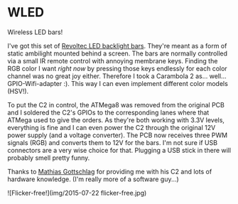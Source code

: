 # WLED

Wireless LED bars!

I've got this set of [Revoltec LED backlight bars](http://www.amazon.de/Revoltec-Backlight-SMD-15-Entertainment-Beleuchtung/dp/B00405D7DS/ "No affiliate link."). They're meant as a form of static ambilight mounted behind a screen. The bars are normally controlled via a small IR remote control with annoying membrane keys. Finding the RGB color I want *right now* by pressing those keys endlessly for each color channel was no great joy either. Therefore I took a Carambola 2 as... well... GPIO-Wifi-adapter :). This way I can even implement different color models (HSV!).

To put the C2 in control, the ATMega8 was removed from the original PCB and I soldered the C2's GPIOs to the corresponding lanes where that ATMega used to give the orders. As they're both working with 3.3V levels, everything is fine and I can even power the C2 through the original 12V power supply (and a voltage converter). The PCB now receives three PWM signals (RGB) and converts them to 12V for the bars. I'm not sure if USB connectors are a very wise choice for that. Plugging a USB stick in there will probably smell pretty funny.

Thanks to [Mathias Gottschlag](https://github.com/mgottschlag) for providing me with his C2 and lots of hardware knowledge. (I'm really more of a software guy...)

![Flicker-free!](img/2015-07-22 flicker-free.jpg)
